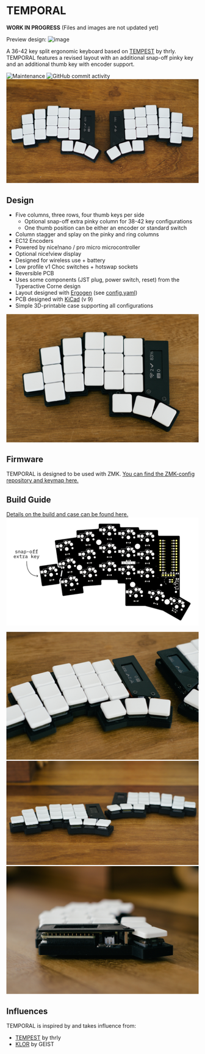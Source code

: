 # TEMPORAL

**WORK IN PROGRESS** (Files and images are not updated yet)

Preview design:
<img width="1649" height="1067" alt="image" src="https://github.com/user-attachments/assets/b65a0838-cac9-4117-b53e-7bb658d3d93b" />



A 36-42 key split ergonomic keyboard based on [TEMPEST](https://github.com/thrly/tempest) by thrly. TEMPORAL features a revised layout with an additional snap-off pinky key and an additional thumb key with encoder support.

![Maintenance](https://img.shields.io/maintenance/yes/2025) ![GitHub commit activity](https://img.shields.io/github/commit-activity/m/thrly/tempest)
![Tempest](images/tempest.jpg)

## Design

- Five columns, three rows, four thumb keys per side
  - Optional snap-off extra pinky column for 38-42 key configurations
  - One thumb position can be either an encoder or standard switch
- Column stagger and splay on the pinky and ring columns
- EC12 Encoders
- Powered by nice!nano / pro micro microcontroller
- Optional nice!view display
- Designed for wireless use + battery
- Low profile v1 Choc switches + hotswap sockets
- Reversible PCB
- Uses some components (JST plug, power switch, reset) from the Typeractive Corne design
- Layout designed with [Ergogen](https://ergogen.ceoloide.com/) (see [config.yaml](./ergogen/config.yaml))
- PCB designed with [KiCad](https://www.kicad.org/) (v 9)
- Simple 3D-printable case supporting all configurations

![Tempest](images/tempest-half.jpg)

## Firmware

TEMPORAL is designed to be used with ZMK. [You can find the ZMK-config repository and keymap here.](https://github.com/curbol/temporal-zmk)

## Build Guide

[Details on the build and case can be found here.](/docs/build-guide.md)
![TEMPEST pcb](images/tempest-pcb.png)

![Tempest](images/tempest-alt.jpg)
![Tempest](images/tempest-edge.jpg)
![Tempest](images/tempest-side.jpg)

## Influences

TEMPORAL is inspired by and takes influence from:

- [TEMPEST](https://github.com/thrly/tempest) by thrly
- [KLOR](https://github.com/GEIGEIGEIST/KLOR) by GEIST
